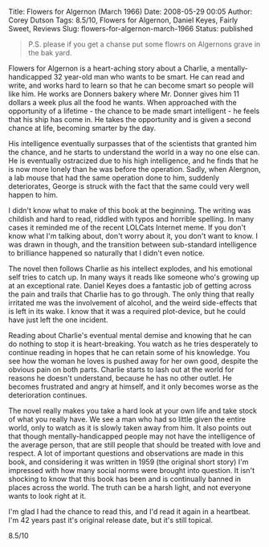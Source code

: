 Title: Flowers for Algernon (March 1966)
Date: 2008-05-29 00:05
Author: Corey Dutson
Tags: 8.5/10, Flowers for Algernon, Daniel Keyes, Fairly Sweet, Reviews
Slug: flowers-for-algernon-march-1966
Status: published

> P.S. please if you get a chanse put some flowrs on Algernons grave in
> the bak yard.

Flowers for Algernon is a heart-aching story about a Charlie, a
mentally-handicapped 32 year-old man who wants to be smart. He can read
and write, and works hard to learn so that he can become smart so people
will like him. He works are Donners bakery where Mr. Donner gives him 11
dollars a week plus all the food he wants. When approached with the
opportunity of a lifetime - the chance to be made smart intelligent - he
feels that his ship has come in. He takes the opportunity and is given a
second chance at life, becoming smarter by the day.

His intelligence eventually surpasses that of the scientists that
granted him the chance, and he starts to understand the world in a way
no one else can. He is eventually ostracized due to his high
intelligence, and he finds that he is now more lonely than he was before
the operation. Sadly, when Alergnon, a lab mouse that had the same
operation done to him, suddenly deteriorates, George is struck with the
fact that the same could very well happen to him.

I didn't know what to make of this book at the beginning. The writing
was childish and hard to read, riddled with typos and horrible spelling.
In many cases it reminded me of the recent LOLCats Internet meme. If you
don't know what I'm talking about, don't worry about it, you don't want
to know. I was drawn in though, and the transition between sub-standard
intelligence to brilliance happened so naturally that I didn't even
notice.

The novel then follows Charlie as his intellect explodes, and his
emotional self tries to catch up. In many ways it reads like someone
who's growing up at an exceptional rate. Daniel Keyes does a fantastic
job of getting across the pain and trails that Charlie has to go
through. The only thing that really irritated me was the involvement of
alcohol, and the weird side-effects that is left in its wake. I know
that it was a required plot-device, but he could have just left the one
incident.

Reading about Charlie's eventual mental demise and knowing that he can
do nothing to stop it is heart-breaking. You watch as he tries
desperately to continue reading in hopes that he can retain some of his
knowledge. You see how the woman he loves is pushed away for her own
good, despite the obvious pain on both parts. Charlie starts to lash out
at the world for reasons he doesn't understand, because he has no other
outlet. He becomes frustrated and angry at himself, and it only becomes
worse as the deterioration continues.

The novel really makes you take a hard look at your own life and take
stock of what you really have. We see a man who had so little given the
entire world, only to watch as it is slowly taken away from him. It also
points out that though mentally-handicapped people may not have the
intelligence of the average person, that are still people that should be
treated with love and respect. A lot of important questions and
observations are made in this book, and considering it was written in
1959 (the original short story) I'm impressed with how many social norms
were brought into question. It isn't shocking to know that this book has
been and is continually banned in places across the world. The truth can
be a harsh light, and not everyone wants to look right at it.

I'm glad I had the chance to read this, and I'd read it again in a
heartbeat. I'm 42 years past it's original release date, but it's still
topical.

8.5/10
